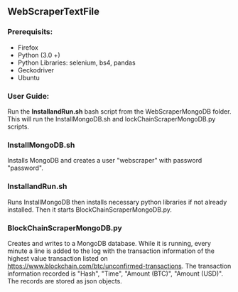## WebScraperTextFile

### Prerequisits:
- Firefox
- Python (3.0 +)
- Python Libraries: selenium, bs4, pandas
- Geckodriver
- Ubuntu

### User Guide:

Run the <b>InstallandRun.sh</b> bash script from the WebScraperMongoDB folder. This will run the InstallMongoDB.sh and lockChainScraperMongoDB.py scripts.

### InstallMongoDB.sh

Installs MongoDB and creates a user "webscraper" with password "password".

### InstallandRun.sh

Runs InstallMongoDB then installs necessary python libraries if not already installed. Then it starts BlockChainScraperMongoDB.py.

### BlockChainScraperMongoDB.py

Creates and writes to a MongoDB database. While it is running, every minute a line is added to the log with the transaction information of the highest value transaction listed on https://www.blockchain.com/btc/unconfirmed-transactions. The transaction information recorded is "Hash", "Time", "Amount (BTC)", "Amount (USD)". The records are stored as json objects.
